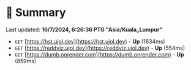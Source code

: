 # 📖 Summary
Last updated: **16/7/2024, 6:26:36 PTG "Asia/Kuala_Lumpur"**

- `GET` [https://hst.ujol.dev](https://hst.ujol.dev) - **Up** (1634ms)
- `GET` [https://reddviz.ujol.dev](https://reddviz.ujol.dev) - **Up** (554ms)
- `GET` [https://dumb.onrender.com](https://dumb.onrender.com) - **Up** (859ms)

